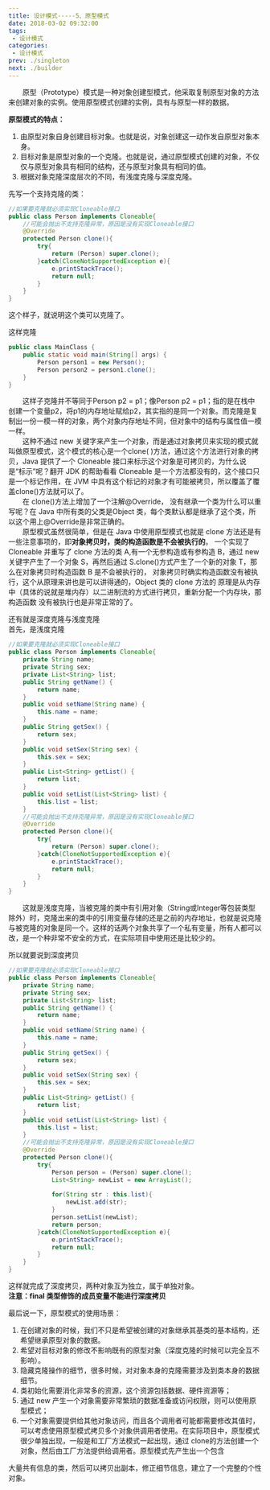 ```yaml
---
title: 设计模式-----5、原型模式
date: 2018-03-02 09:32:00
tags:
 - 设计模式
categories:
 - 设计模式
prev: ./singleton
next: ./builder
---
```


&emsp;&emsp;原型（Prototype）模式是一种对象创建型模式，他采取复制原型对象的方法来创建对象的实例。使用原型模式创建的实例，具有与原型一样的数据。  

**原型模式的特点：**
1. 由原型对象自身创建目标对象。也就是说，对象创建这一动作发自原型对象本身。
2. 目标对象是原型对象的一个克隆。也就是说，通过原型模式创建的对象，不仅仅与原型对象具有相同的结构，还与原型对象具有相同的值。
3. 根据对象克隆深度层次的不同，有浅度克隆与深度克隆。  

先写一个支持克隆的类：
``` java
//如果要克隆就必须实现Cloneable接口
public class Person implements Cloneable{
    //可能会抛出不支持克隆异常，原因是没有实现Cloneable接口
    @Override
    protected Person clone(){
        try{
            return (Person) super.clone();
        }catch(CloneNotSupportedException e){
            e.printStackTrace();
            return null;
        }
    }
}
```
这个样子，就说明这个类可以克隆了。
            
这样克隆      
``` java
public class MainClass {
    public static void main(String[] args) {
        Person person1 = new Person();
        Person person2 = person1.clone();
    }
}
```
&emsp;&emsp;这样子克隆并不等同于Person p2 = p1；像Person p2 = p1；指的是在栈中创建一个变量p2，将p1的内存地址赋给p2，其实指的是同一个对象。而克隆是复制出一份一模一样的对象，两个对象内存地址不同，但对象中的结构与属性值一模一样。             
&emsp;&emsp;这种不通过 new 关键字来产生一个对象，而是通过对象拷贝来实现的模式就叫做原型模式，这个模式的核心是一个clone( )方法，通过这个方法进行对象的拷贝，Java 提供了一个 Cloneable 接口来标示这个对象是可拷贝的，为什么说是“标示”呢？翻开 JDK 的帮助看看 Cloneable 是一个方法都没有的，这个接口只是一个标记作用，在 JVM 中具有这个标记的对象才有可能被拷贝，所以覆盖了覆盖clone()方法就可以了。  
&emsp;&emsp;在 clone()方法上增加了一个注解@Override， 没有继承一个类为什么可以重写呢？在 Java 中所有类的父类是Object 类，每个类默认都是继承了这个类，所以这个用上@Override是非常正确的。  
&emsp;&emsp;原型模式虽然很简单，但是在 Java 中使用原型模式也就是 clone 方法还是有一些注意事项的，即**对象拷贝时，类的构造函数是不会被执行的**。 一个实现了 Cloneable 并重写了 clone 方法的类 A,有一个无参构造或有参构造 B，通过 new 关键字产生了一个对象 S，再然后通过 S.clone()方式产生了一个新的对象 T，那么在对象拷贝时构造函数 B 是不会被执行的， 对象拷贝时确实构造函数没有被执行，这个从原理来讲也是可以讲得通的，Object 类的 clone 方法的 原理是从内存中（具体的说就是堆内存）以二进制流的方式进行拷贝，重新分配一个内存块，那构造函数 没有被执行也是非常正常的了。        

还有就是深度克隆与浅度克隆  
首先，是浅度克隆   
``` java
//如果要克隆就必须实现Cloneable接口
public class Person implements Cloneable{
    private String name;
    private String sex;
    private List<String> list;
    public String getName() {
        return name;
    }
    public void setName(String name) {
        this.name = name;
    }
    public String getSex() {
        return sex;
    }
    public void setSex(String sex) {
        this.sex = sex;
    }
    public List<String> getList() {
        return list;
    }
    public void setList(List<String> list) {
        this.list = list;
    }
    //可能会抛出不支持克隆异常，原因是没有实现Cloneable接口
    @Override
    protected Person clone(){
        try{
            return (Person) super.clone();
        }catch(CloneNotSupportedException e){
            e.printStackTrace();
            return null;
        }
    }
}
```
&emsp;&emsp;这就是浅度克隆，当被克隆的类中有引用对象（String或Integer等包装类型除外）时，克隆出来的类中的引用变量存储的还是之前的内存地址，也就是说克隆与被克隆的对象是同一个。这样的话两个对象共享了一个私有变量，所有人都可以改，是一个种非常不安全的方式，在实际项目中使用还是比较少的。
            
所以就要说到深度拷贝
``` java
//如果要克隆就必须实现Cloneable接口
public class Person implements Cloneable{
    private String name;
    private String sex;
    private List<String> list;
    public String getName() {
        return name;
    }
    public void setName(String name) {
        this.name = name;
    }
    public String getSex() {
        return sex;
    }
    public void setSex(String sex) {
        this.sex = sex;
    }
    public List<String> getList() {
        return list;
    }
    public void setList(List<String> list) {
        this.list = list;
    }
    //可能会抛出不支持克隆异常，原因是没有实现Cloneable接口
    @Override
    protected Person clone(){
        try{
            Person person = (Person) super.clone();
            List<String> newList = new ArrayList();
    
            for(String str : this.list){
                newList.add(str);
            }
            person.setList(newList);
            return person;
        }catch(CloneNotSupportedException e){
            e.printStackTrace();
            return null;
        }
    }
}
```
这样就完成了深度拷贝，两种对象互为独立，属于单独对象。    
**注意：final 类型修饰的成员变量不能进行深度拷贝**
            
最后说一下，原型模式的使用场景：
1. 在创建对象的时候，我们不只是希望被创建的对象继承其基类的基本结构，还希望继承原型对象的数据。
2. 希望对目标对象的修改不影响既有的原型对象（深度克隆的时候可以完全互不影响）。
3. 隐藏克隆操作的细节，很多时候，对对象本身的克隆需要涉及到类本身的数据细节。
4. 类初始化需要消化非常多的资源，这个资源包括数据、硬件资源等；
5. 通过 new 产生一个对象需要非常繁琐的数据准备或访问权限，则可以使用原型模式；
6. 一个对象需要提供给其他对象访问，而且各个调用者可能都需要修改其值时，可以考虑使用原型模式拷贝多个对象供调用者使用。在实际项目中，原型模式很少单独出现，一般是和工厂方法模式一起出现，通过 clone的方法创建一个对象，然后由工厂方法提供给调用者。原型模式先产生出一个包含

大量共有信息的类，然后可以拷贝出副本，修正细节信息，建立了一个完整的个性对象。